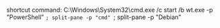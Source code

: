 shortcut command:
C:\Windows\System32\cmd.exe /c start /b wt.exe -p "PowerShell" `; split-pane -p "cmd" `; split-pane -p "Debian"